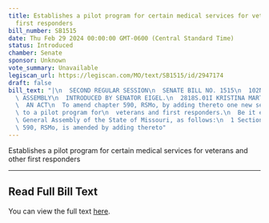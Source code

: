 ```yaml
---
title: Establishes a pilot program for certain medical services for veterans and other
  first responders
bill_number: SB1515
date: Thu Feb 29 2024 00:00:00 GMT-0600 (Central Standard Time)
status: Introduced
chamber: Senate
sponsor: Unknown
vote_summary: Unavailable
legiscan_url: https://legiscan.com/MO/text/SB1515/id/2947174
draft: false
bill_text: "|\n  SECOND REGULAR SESSION\n  SENATE BILL NO. 1515\n  102ND GENERA L\
  \ ASSEMBLY\n  INTRODUCED BY SENATOR EIGEL.\n  2818S.01I KRISTINA MARTIN, Secretary\n\
  \  AN ACT\n  To amend chapter 590, RSMo, by adding thereto one new section relating\
  \ to a pilot program for\n  veterans and first responders.\n  Be it enacted by the\
  \ General Assembly of the State of Missouri, as follows:\n  1 Section A. Chapter\
  \ 590, RSMo, is amended by adding thereto"
---
```

Establishes a pilot program for certain medical services for veterans and other first responders

---

## Read Full Bill Text

You can view the full text [here](https://legiscan.com/MO/text/SB1515/id/2947174).
